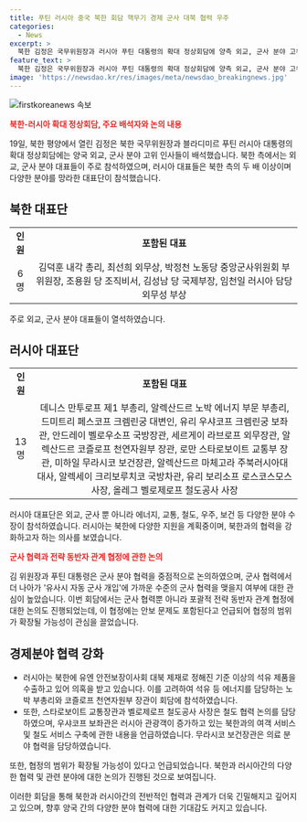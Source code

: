 ```yaml
---
title: 푸틴 러시아 중국 북한 회담 핵무기 경제 군사 대북 협력 우주
categories:
  - News
excerpt: >
  북한 김정은 국무위원장과 러시아 푸틴 대통령의 확대 정상회담에 양측 외교, 군사 분야 고위 인사들이 배석했다. 북한과 러시아 대표단 멤버들은 주로 외교, 군사 분야를 담당했으며, 러시아 대표단은 북한 대표단의 두 배 이상의 인원과 다양한 분야를 대표했다. 이번 회담에서는 군사 분야 협력이 중점적으로 논의되며, 이외에도 에너지, 교통, 우주, 보건 등의 분야에서의 협력이 예상된다. 러시아가 북한에 다양한 지원을 제공할 것으로 전망되는 가운데, 김 위원장과 푸틴 대통령은 포괄적 전략 동반자 관계 협정을 체결할 예정이다.
feature_text: >
  북한 김정은 국무위원장과 러시아 푸틴 대통령의 확대 정상회담에 양측 외교, 군사 분야 고위 인사들이 배석했다. 북한과 러시아 대표단 멤버들은 주로 외교, 군사 분야를 담당했으며, 러시아 대표단은 북한 대표단의 두 배 이상의 인원과 다양한 분야를 대표했다. 이번 회담에서는 군사 분야 협력이 중점적으로 논의되며, 이외에도 에너지, 교통, 우주, 보건 등의 분야에서의 협력이 예상된다. 러시아가 북한에 다양한 지원을 제공할 것으로 전망되는 가운데, 김 위원장과 푸틴 대통령은 포괄적 전략 동반자 관계 협정을 체결할 예정이다.
image: 'https://newsdao.kr/res/images/meta/newsdao_breakingnews.jpg'
---
```


<p><img src="https://newsdao.kr/res/images/meta/newsdao_breakingnews.jpg" alt="firstkoreanews 속보" /></p>

<p><b><span style="color: #ee2323;">북한-러시아 확대 정상회담, 주요 배석자와 논의 내용</span></b></p>

<p data-ke-size="size16">19일, 북한 평양에서 열린 김정은 북한 국무위원장과 블라디미르 푸틴 러시아 대통령의 확대 정상회담에는 양국 외교, 군사 분야 고위 인사들이 배석했습니다. 북한 측에서는 외교, 군사 분야 대표들이 주로 참석하였으며, 러시아 대표들은 북한 측의 두 배 이상이며 다양한 분야를 망라한 대표단이 참석했습니다.</p>

<h2 data-ke-size="size26">북한 대표단</h2>

<table>
  <tr>
    <td style="text-align: center; height: 17px;"><b>인원</b></td>
    <td style="text-align: center; height: 17px;"><b>포함된 대표</b></td>
  </tr>
  <tr>
    <td style="text-align: center; height: 17px;">6명</td>
    <td style="text-align: center; height: 17px;">김덕훈 내각 총리, 최선희 외무상, 박정천 노동당 중앙군사위원회 부위원장, 조용원 당 조직비서, 김성남 당 국제부장, 임천일 러시아 담당 외무성 부상</td>
  </tr>
</table>

<p data-ke-size="size16">주로 외교, 군사 분야 대표들이 열석하였습니다.</p>

<h2 data-ke-size="size26">러시아 대표단</h2>

<table>
  <tr>
    <td style="text-align: center; height: 17px;"><b>인원</b></td>
    <td style="text-align: center; height: 17px;"><b>포함된 대표</b></td>
  </tr>
  <tr>
    <td style="text-align: center; height: 17px;">13명</td>
    <td style="text-align: center; height: 17px;">데니스 만투로프 제1 부총리, 알렉산드르 노박 에너지 부문 부총리, 드미트리 페스코프 크렘린궁 대변인, 유리 우샤코프 크렘린궁 보좌관, 안드레이 벨로우소프 국방장관, 세르게이 라브로프 외무장관, 알렉산드르 코즐로프 천연자원부 장관, 로만 스타로보이트 교통부 장관, 미하일 무라시코 보건장관, 알렉산드르 마체고라 주북러시아대 대사, 알렉세이 크리보루치코 국방차관, 유리 보리소프 로스코스모스 사장, 올레그 벨로제로프 철도공사 사장</td>
  </tr>
</table>

<p data-ke-size="size16">러시아 대표단은 외교, 군사 뿐 아니라 에너지, 교통, 철도, 우주, 보건 등 다양한 분야 수장이 참석하였습니다. 러시아는 북한에 다양한 지원을 계획중이며, 북한과의 협력을 강화하고자 하는 의사를 보였습니다.</p>

<p><b><span style="color: #ee2323;">군사 협력과 전략 동반자 관계 협정에 관한 논의</span></b></p>

<p data-ke-size="size16">김 위원장과 푸틴 대통령은 군사 분야 협력을 중점적으로 논의하였으며, 군사 협력에서 더 나아가 '유사시 자동 군사 개입'에 가까운 수준의 군사 협력을 맺을지 여부에 대한 관심이 높았습니다. 이번 회담에서는 군사 협력뿐 아니라 포괄적 전략 동반자 관계 협정에 대한 논의도 진행되었는데, 이 협정에는 안보 문제도 포함된다고 언급되어 협정의 범위가 확장될 가능성이 관심을 끌었습니다.</p>

<h2 data-ke-size="size26">경제분야 협력 강화</h2>

<ul>
  <li>러시아는 북한에 유엔 안전보장이사회 대북 제재로 정해진 기준 이상의 석유 제품을 수출하고 있어 의혹을 받고 있습니다. 이를 고려하여 석유 등 에너지를 담당하는 노박 부총리와 코즐로프 천연자원부 장관이 회담에 참석하였습니다.</li>
  <li>또한, 스타로보이트 교통장관과 벨로제로프 철도공사 사장은 철도 협력 논의를 담당하였으며, 우샤코프 보좌관은 러시아 관광객이 증가하고 있는 북한과의 여객 서비스 및 철도 서비스 구축에 관한 내용을 언급하였습니다. 무라시코 보건장관은 의료 분야 협력을 담당하였습니다.</li>
</ul>

<p data-ke-size="size16">또한, 협정의 범위가 확장될 가능성이 있다고 언급되었습니다. 북한과 러시아간의 다양한 협력 및 관련 분야에 대한 논의가 진행된 것으로 보여집니다.</p>

<p data-ke-size="size16">이러한 회담을 통해 북한과 러시아간의 전반적인 협력과 관계가 더욱 긴밀해지고 깊어지고 있으며, 향후 양국 간의 다양한 분야 협력에 대한 기대감도 커지고 있습니다.</p>

